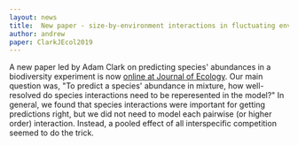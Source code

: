 ```yaml
---
layout: news
title:  New paper - size-by-environment interactions in fluctuating environments
author: andrew
paper: ClarkJEcol2019
---
```


A new paper led by Adam Clark on predicting species' abundances in a biodiversity experiment is now [online at Journal of Ecology](https://besjournals.onlinelibrary.wiley.com/doi/10.1111/1365-2745.13316). Our main question was, "To predict a species' abundance in mixture, how well-resolved do species interactions need to be reperesented in the model?" In general, we found that species interactions were important for getting predictions right, but we did not need to model each pairwise (or higher order) interaction. Instead, a pooled effect of all interspecific competition seemed to do the trick.
